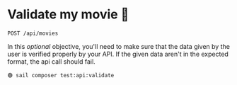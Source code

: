 # Validate my movie 🧠

`POST /api/movies`

In this *optional* objective, you'll need to make sure that the data given by the user is verified properly by your API.
If the given data aren't in the expected format, the api call should fail.

```
🟢 sail composer test:api:validate
```




